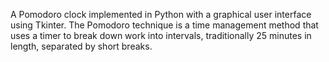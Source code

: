 A Pomodoro clock implemented in Python with a graphical user interface using Tkinter. The Pomodoro technique is a time management method that uses a timer to break down work into intervals, traditionally 25 minutes in length, separated by short breaks.
